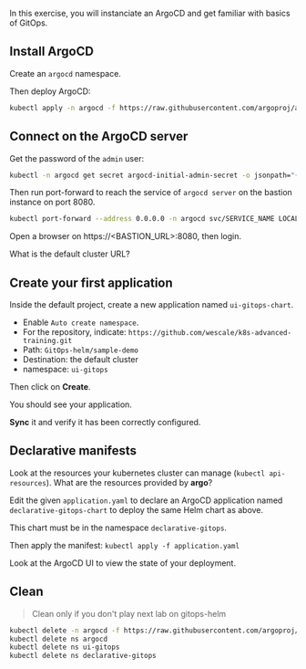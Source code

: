 In this exercise, you will instanciate an ArgoCD and get familiar with basics of GitOps.

## Install ArgoCD

Create an `argocd` namespace.

Then deploy ArgoCD:

```sh
kubectl apply -n argocd -f https://raw.githubusercontent.com/argoproj/argo-cd/stable/manifests/install.yaml
```

## Connect on the ArgoCD server

Get the password of the `admin` user:

```sh
kubectl -n argocd get secret argocd-initial-admin-secret -o jsonpath="{.data.password}" | base64 -d; echo
```

Then run port-forward to reach the service of `argocd server` on the bastion instance on  port 8080.

```sh
kubectl port-forward --address 0.0.0.0 -n argocd svc/SERVICE_NAME LOCALPORT:SERVICE_PORT
```

Open a browser on https://<BASTION_URL>:8080, then login.

What is the default cluster URL?

## Create your first application

Inside the default project, create a new application named `ui-gitops-chart`.

* Enable `Auto create namespace`.
* For the repository, indicate: `https://github.com/wescale/k8s-advanced-training.git`
* Path: `GitOps-helm/sample-demo`
* Destination: the default cluster
* namespace: `ui-gitops`

Then click on **Create**.

You should see your application.

**Sync** it and verify it has been correctly configured.

## Declarative manifests

Look at the resources your kubernetes cluster can manage (`kubectl api-resources`).
What are the resources provided by **argo**?

Edit the given `application.yaml` to declare an ArgoCD application named `declarative-gitops-chart` to deploy the same Helm chart as above.

This chart must be in the namespace `declarative-gitops`.

Then apply the manifest: `kubectl apply -f application.yaml`

Look at the ArgoCD UI to view the state of your deployment.

## Clean

> Clean only if you don't play next lab on gitops-helm

```sh
kubectl delete -n argocd -f https://raw.githubusercontent.com/argoproj/argo-cd/stable/manifests/install.yaml
kubectl delete ns argocd
kubectl delete ns ui-gitops
kubectl delete ns declarative-gitops
```